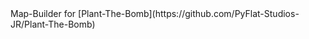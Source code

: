 <div style="align:center;">Map-Builder for [Plant-The-Bomb](https://github.com/PyFlat-Studios-JR/Plant-The-Bomb)</div>
